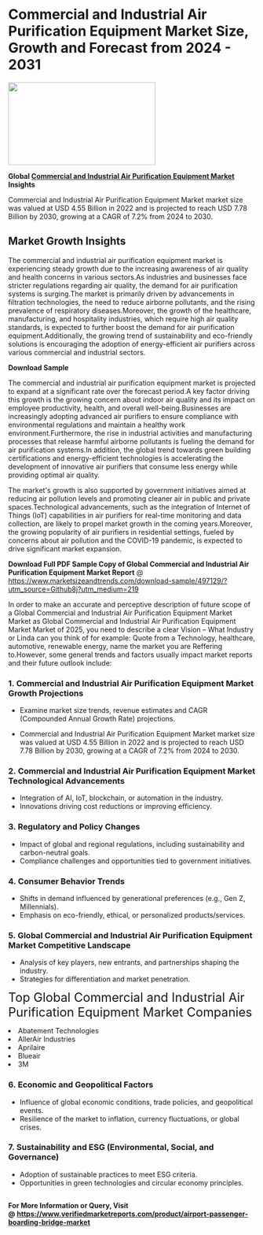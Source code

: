 <H1>Commercial and Industrial Air Purification Equipment Market Size, Growth and Forecast from 2024 - 2031</H1><img class="aligncenter size-medium wp-image-584254" src="https://thirdeyenews.in/wp-content/uploads/2024/09/Global-Market-Research-300x168.jpeg" alt="" width="300" height="168" /><p><strong>Global&nbsp;<a href="https://www.marketsizeandtrends.com/download-sample/497129/?utm_source=Github8j?utm_medium=219">Commercial and Industrial Air Purification Equipment Market</a> Insights</strong></p><p>Commercial and Industrial Air Purification Equipment Market market size was valued at USD 4.55 Billion in 2022 and is projected to reach USD 7.78 Billion by 2030, growing at a CAGR of 7.2% from 2024 to 2030.</p><p><h2>Market Growth Insights</h2> <p>The commercial and industrial air purification equipment market is experiencing steady growth due to the increasing awareness of air quality and health concerns in various sectors.As industries and businesses face stricter regulations regarding air quality, the demand for air purification systems is surging.The market is primarily driven by advancements in filtration technologies, the need to reduce airborne pollutants, and the rising prevalence of respiratory diseases.Moreover, the growth of the healthcare, manufacturing, and hospitality industries, which require high air quality standards, is expected to further boost the demand for air purification equipment.Additionally, the growing trend of sustainability and eco-friendly solutions is encouraging the adoption of energy-efficient air purifiers across various commercial and industrial sectors.</p> <p><strong>Download Sample</strong></p> <p>The commercial and industrial air purification equipment market is projected to expand at a significant rate over the forecast period.A key factor driving this growth is the growing concern about indoor air quality and its impact on employee productivity, health, and overall well-being.Businesses are increasingly adopting advanced air purifiers to ensure compliance with environmental regulations and maintain a healthy work environment.Furthermore, the rise in industrial activities and manufacturing processes that release harmful airborne pollutants is fueling the demand for air purification systems.In addition, the global trend towards green building certifications and energy-efficient technologies is accelerating the development of innovative air purifiers that consume less energy while providing optimal air quality.</p> <p>The market's growth is also supported by government initiatives aimed at reducing air pollution levels and promoting cleaner air in public and private spaces.Technological advancements, such as the integration of Internet of Things (IoT) capabilities in air purifiers for real-time monitoring and data collection, are likely to propel market growth in the coming years.Moreover, the growing popularity of air purifiers in residential settings, fueled by concerns about air pollution and the COVID-19 pandemic, is expected to drive significant market expansion.</p> <p><span class=""><strong>Download Full PDF Sample Copy of Global Commercial and Industrial Air Purification Equipment Market Report</strong> @ <a href="https://www.marketsizeandtrends.com/download-sample/497129/?utm_source=Github8j?utm_medium=219" target="_blank">https://www.marketsizeandtrends.com/download-sample/497129/?utm_source=Github8j?utm_medium=219</a></span></p><p>In order to make an accurate and perceptive description of future scope of a Global&nbsp;Commercial and Industrial Air Purification Equipment Market Market as Global&nbsp;Commercial and Industrial Air Purification Equipment Market Market of 2025, you need to describe a clear Vision &ndash; What Industry or Linda can you think of for example: Quote from a Technology, healthcare, automotive, renewable energy, name the market you are Reffering to.However, some general trends and factors usually impact market reports and their future outlook include:</p><h3>1.&nbsp;<strong>Commercial and Industrial Air Purification Equipment Market Growth Projections</strong></h3><ul><li>Examine market size trends, revenue estimates and CAGR (Compounded Annual Growth Rate) projections.</li><li><p>Commercial and Industrial Air Purification Equipment Market market size was valued at USD 4.55 Billion in 2022 and is projected to reach USD 7.78 Billion by 2030, growing at a CAGR of 7.2% from 2024 to 2030.</p></li></ul><h3>2.&nbsp;<strong>Commercial and Industrial Air Purification Equipment Market Technological Advancements</strong></h3><ul><li>Integration of AI, IoT, blockchain, or automation in the industry.</li><li>Innovations driving cost reductions or improving efficiency.</li></ul><h3>3.&nbsp;<strong>Regulatory and Policy Changes</strong></h3><ul><li>Impact of global and regional regulations, including sustainability and carbon-neutral goals.</li><li>Compliance challenges and opportunities tied to government initiatives.</li></ul><h3>4.&nbsp;<strong>Consumer Behavior Trends</strong></h3><ul><li>Shifts in demand influenced by generational preferences (e.g., Gen Z, Millennials).</li><li>Emphasis on eco-friendly, ethical, or personalized products/services.</li></ul><h3>5.&nbsp;<strong>Global Commercial and Industrial Air Purification Equipment Market Competitive Landscape</strong></h3><ul><li>Analysis of key players, new entrants, and partnerships shaping the industry.</li><li>Strategies for differentiation and market penetration.</li></ul><p data-pm-slice="1 1 []"><span style="color: inherit; font-family: inherit; font-size: 25px;">Top Global Commercial and Industrial Air Purification Equipment Market Companies</span></p><div class="" data-test-id=""><p><li>Abatement Technologies</li><li> AllerAir Industries</li><li> Aprilaire</li><li> Blueair</li><li> 3M</li></p></div><h3>6.&nbsp;<strong>Economic and Geopolitical Factors</strong></h3><ul><li>Influence of global economic conditions, trade policies, and geopolitical events.</li><li>Resilience of the market to inflation, currency fluctuations, or global crises.</li></ul><h3>7.&nbsp;<strong>Sustainability and ESG (Environmental, Social, and Governance)</strong></h3><ul><li>Adoption of sustainable practices to meet ESG criteria.</li><li>Opportunities in green technologies and circular economy principles.</li></ul><h2><strong style="font-size: 14px;">For More Information or Query, Visit @&nbsp;</strong><a style="background-color: #ffffff; font-size: 14px;" href="https://www.marketsizeandtrends.com/report/commercial-and-industrial-air-purification-equipment-market/" target="_blank">https://www.verifiedmarketreports.com/product/airport-passenger-boarding-bridge-market</a></h2>
